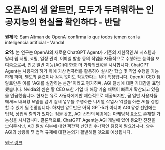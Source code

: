 # 오픈AI의 샘 알트먼, 모두가 두려워하는 인공지능의 현실을 확인하다 - 반달

**원제목:** Sam Altman de OpenAI confirma lo que todos temen con la inteligencia artificial - Vandal

**요약:** 본 연구는 OpenAI의 새로운 ChatGPT Agent가 기존의 제한적인 AI 시스템과 달리 웹 서핑, 쇼핑, 일정 관리, 이메일 발송 등의 작업을 자율적으로 수행하는 능력을 보여줌으로써, 인공 일반 지능(AGI)에 한층 더 가까워졌음을 시사합니다.  ChatGPT Agent는 사용자의 허가 하에 가상 컴퓨터를 활용하여 실시간 학습 및 작업 수행을 가능하게 하며,  별도의 훈련이나 감독 없이도 작동한다는 점이 특징입니다. OpenAI CEO 샘 알트만은 이를 "AGI를 실감하는 순간"이라고 평가하며,  AGI 달성에 대한 기대감을 표명했습니다. Nvidia의 젠슨 황 CEO 또한 기업 내 해당 기술 채택이 빠르게 확산되고 있음을 언급했습니다. 현재는 유료 사용자에게만 제한적으로 제공되지만,  곧 일반 사용자들에게도  대화형 모델을 넘어 실제 업무를 수행하는 디지털 작업자 역할을 하는 AI를 경험할 수 있게 될 전망입니다.  하지만 알트만은 아직 GPT-5가 아니며 AGI 달성 선언에는 법적, 상업적 함의가 있다는 점을 강조,  AGI 선언의 배경에는 마케팅적 요소도 존재할 가능성을 시사합니다.  결론적으로, ChatGPT Agent는 AGI 개발에 있어 중요한 진전을 보여주지만,  AGI 달성 여부에 대한 객관적 판단은 추가적인 검증이 필요합니다.  향후 AGI의 상용화 및 법적 규제에 대한 논의가 활발해질 것으로 예상됩니다.

[원문 링크](https://vandal.elespanol.com/random/sam-altman-de-openai-confirma-lo-que-todos-temen-he-sentido-un-momento-real-de-agi/35352.html)
